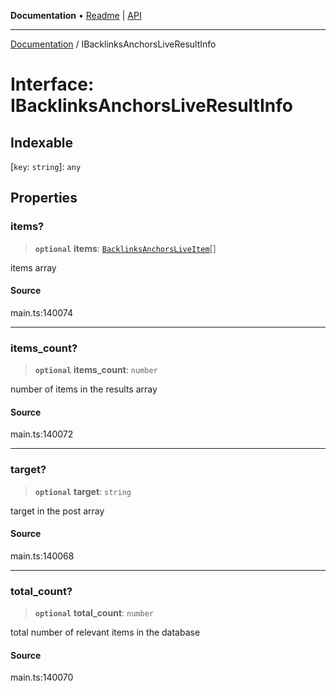 **Documentation** • [Readme](../README.md) \| [API](../globals.md)

***

[Documentation](../README.md) / IBacklinksAnchorsLiveResultInfo

# Interface: IBacklinksAnchorsLiveResultInfo

## Indexable

 \[`key`: `string`\]: `any`

## Properties

### items?

> **`optional`** **items**: [`BacklinksAnchorsLiveItem`](../classes/BacklinksAnchorsLiveItem.md)[]

items array

#### Source

main.ts:140074

***

### items\_count?

> **`optional`** **items\_count**: `number`

number of items in the results array

#### Source

main.ts:140072

***

### target?

> **`optional`** **target**: `string`

target in the post array

#### Source

main.ts:140068

***

### total\_count?

> **`optional`** **total\_count**: `number`

total number of relevant items in the database

#### Source

main.ts:140070
